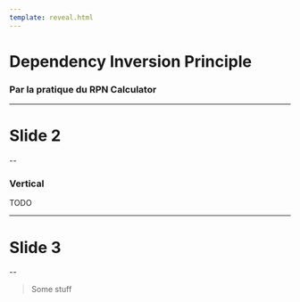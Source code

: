 ```yaml
---
template: reveal.html
---
```

# Dependency Inversion Principle

### Par la pratique du RPN Calculator

---

# Slide 2

--

### Vertical

TODO

---

# Slide 3

--

> Some stuff

